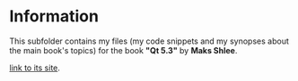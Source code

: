Information
===========

This subfolder contains my files (my code snippets and my synopses about the main book's topics) 
for the book  **"Qt 5.3"** by **Maks Shlee**.
 
[link to its site](http://www.ozon.ru/context/detail/id/31619787/).

